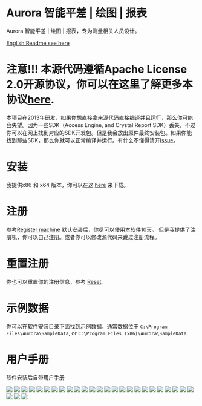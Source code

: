
# Aurora 智能平差 | 绘图 | 报表

Aurora 智能平差 | 绘图 | 报表，专为测量相关人员设计。

[English Readme see here](https://github.com/hupo376787/Aurora_Intelligent_Adjustment_Mapping_Reporting/blob/master/README.md)

# 注意!!! 本源代码遵循Apache License 2.0开源协议，你可以在这里了解更多本协议[here](https://github.com/hupo376787/Aurora_Intelligent_Adjustment_Mapping_Reporting/blob/master/LICENSE).

本项目在2013年研发，如果你想直接拿来源代码直接编译并且运行，那么你可能会失望。因为一些SDK（Access Engine, and Crystal Report SDK）丢失，不过你可以在网上找到对应的SDK开发包。但是我会放出原件最终安装包。如果你能找到那些SDK，那么你就可以正常编译并运行。有什么不懂得请开[Issue](https://github.com/hupo376787/Aurora_Intelligent_Adjustment_Mapping_Reporting/issues)。

# 安装
我提供x86 和 x64 版本，你可以在这 [here](https://github.com/hupo376787/Aurora_Intelligent_Adjustment_Mapping_Reporting/releases) 来下载。

# 注册
参考[Register machine](https://github.com/hupo376787/Aurora_Intelligent_Adjustment_Mapping_Reporting/tree/master/RegAurora)
默认安装后，你尽可以使用本软件10天。
但是我提供了注册机，你可以自己注册。或者你可以修改源代码来跳过注册流程。

# 重置注册
你也可以重置你的注册信息，参考 [Reset](https://github.com/hupo376787/Aurora_Intelligent_Adjustment_Mapping_Reporting/tree/master/ResetAurora).

# 示例数据
你可以在软件安装目录下面找到示例数据，通常数据位于 `C:\Program Files\Aurora\SampleData`, or `C:\Program Files (x86)\Aurora\SampleData`.

# 用户手册
软件安装后自带用户手册

![](https://github.com/hupo376787/Aurora_Intelligent_Adjustment_Mapping_Reporting/blob/master/screenshots/zh/AuroraHelp_Chs-page-001.jpg)
![](https://github.com/hupo376787/Aurora_Intelligent_Adjustment_Mapping_Reporting/blob/master/screenshots/zh/AuroraHelp_Chs-page-002.jpg)
![](https://github.com/hupo376787/Aurora_Intelligent_Adjustment_Mapping_Reporting/blob/master/screenshots/zh/AuroraHelp_Chs-page-003.jpg)
![](https://github.com/hupo376787/Aurora_Intelligent_Adjustment_Mapping_Reporting/blob/master/screenshots/zh/AuroraHelp_Chs-page-004.jpg)
![](https://github.com/hupo376787/Aurora_Intelligent_Adjustment_Mapping_Reporting/blob/master/screenshots/zh/AuroraHelp_Chs-page-005.jpg)
![](https://github.com/hupo376787/Aurora_Intelligent_Adjustment_Mapping_Reporting/blob/master/screenshots/zh/AuroraHelp_Chs-page-006.jpg)
![](https://github.com/hupo376787/Aurora_Intelligent_Adjustment_Mapping_Reporting/blob/master/screenshots/zh/AuroraHelp_Chs-page-007.jpg)
![](https://github.com/hupo376787/Aurora_Intelligent_Adjustment_Mapping_Reporting/blob/master/screenshots/zh/AuroraHelp_Chs-page-008.jpg)
![](https://github.com/hupo376787/Aurora_Intelligent_Adjustment_Mapping_Reporting/blob/master/screenshots/zh/AuroraHelp_Chs-page-009.jpg)
![](https://github.com/hupo376787/Aurora_Intelligent_Adjustment_Mapping_Reporting/blob/master/screenshots/zh/AuroraHelp_Chs-page-010.jpg)
![](https://github.com/hupo376787/Aurora_Intelligent_Adjustment_Mapping_Reporting/blob/master/screenshots/zh/AuroraHelp_Chs-page-011.jpg)
![](https://github.com/hupo376787/Aurora_Intelligent_Adjustment_Mapping_Reporting/blob/master/screenshots/zh/AuroraHelp_Chs-page-012.jpg)
![](https://github.com/hupo376787/Aurora_Intelligent_Adjustment_Mapping_Reporting/blob/master/screenshots/zh/AuroraHelp_Chs-page-013.jpg)
![](https://github.com/hupo376787/Aurora_Intelligent_Adjustment_Mapping_Reporting/blob/master/screenshots/zh/AuroraHelp_Chs-page-014.jpg)
![](https://github.com/hupo376787/Aurora_Intelligent_Adjustment_Mapping_Reporting/blob/master/screenshots/zh/AuroraHelp_Chs-page-015.jpg)
![](https://github.com/hupo376787/Aurora_Intelligent_Adjustment_Mapping_Reporting/blob/master/screenshots/zh/AuroraHelp_Chs-page-016.jpg)
![](https://github.com/hupo376787/Aurora_Intelligent_Adjustment_Mapping_Reporting/blob/master/screenshots/zh/AuroraHelp_Chs-page-017.jpg)
![](https://github.com/hupo376787/Aurora_Intelligent_Adjustment_Mapping_Reporting/blob/master/screenshots/zh/AuroraHelp_Chs-page-018.jpg)
![](https://github.com/hupo376787/Aurora_Intelligent_Adjustment_Mapping_Reporting/blob/master/screenshots/zh/AuroraHelp_Chs-page-019.jpg)
![](https://github.com/hupo376787/Aurora_Intelligent_Adjustment_Mapping_Reporting/blob/master/screenshots/zh/AuroraHelp_Chs-page-020.jpg)
![](https://github.com/hupo376787/Aurora_Intelligent_Adjustment_Mapping_Reporting/blob/master/screenshots/zh/AuroraHelp_Chs-page-021.jpg)
![](https://github.com/hupo376787/Aurora_Intelligent_Adjustment_Mapping_Reporting/blob/master/screenshots/zh/AuroraHelp_Chs-page-022.jpg)
![](https://github.com/hupo376787/Aurora_Intelligent_Adjustment_Mapping_Reporting/blob/master/screenshots/zh/AuroraHelp_Chs-page-023.jpg)
![](https://github.com/hupo376787/Aurora_Intelligent_Adjustment_Mapping_Reporting/blob/master/screenshots/zh/AuroraHelp_Chs-page-024.jpg)
![](https://github.com/hupo376787/Aurora_Intelligent_Adjustment_Mapping_Reporting/blob/master/screenshots/zh/AuroraHelp_Chs-page-025.jpg)
![](https://github.com/hupo376787/Aurora_Intelligent_Adjustment_Mapping_Reporting/blob/master/screenshots/zh/AuroraHelp_Chs-page-026.jpg)
![](https://github.com/hupo376787/Aurora_Intelligent_Adjustment_Mapping_Reporting/blob/master/screenshots/zh/AuroraHelp_Chs-page-027.jpg)
![](https://github.com/hupo376787/Aurora_Intelligent_Adjustment_Mapping_Reporting/blob/master/screenshots/zh/AuroraHelp_Chs-page-028.jpg)
